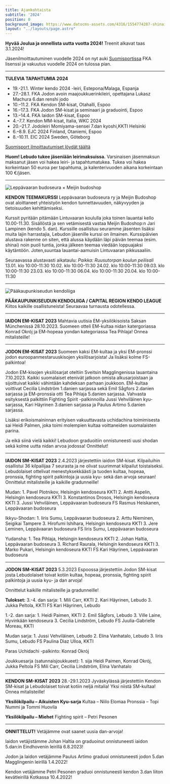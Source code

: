```yaml
---
title: Ajankohtaista
subtitle: '2024'
position: 0
background_image: https://www.datocms-assets.com/4316/1554774287-shinai.jpg?auto=compress
layout: "../layouts/page.astro"
---
```


**Hyvää Joulua ja onnellista uutta vuotta 2024!**
Treenit alkavat taas 3.1.2024!

Jäsenilmoittautuminen vuodelle 2024 on nyt auki [Suomisportissa](https://www.suomisport.fi/events/da095470-9c16-4204-9467-9332c144b48c)
FKA lisenssi ja vakuutus vuodelle 2024 on tulossa pian.

---


**TULEVIA TAPAHTUMIA 2024**

* 19.-21.1. Winter kendo 2024 -leiri, Estepona/Malaga, Espanja 
* 27.–28.1. FKA Jodon avoin maajoukkuerinkileiri, opettajana Lukasz Machura 6.dan renshi jodo
* 10.–11.2. FKA Kendon SM-kisat, Otahalli, Espoo
* 16.–17.3. FKA Jodon SM-kisat ja seminaari ja graduointi, Espoo
* 13.–14.4. FKA Iaidon SM-kisat, Espoo
* 4.–7.7. Kendon MM-kisat, Italia, WKC 2024
* 20.–21.7. Jodoleiri Momiyama-sensei 7.dan kyoshi,KKTI Helsinki
* 6.–8.9. EJC 2024 Finland, Otaniemi, Espoo
* 8.–10.11. EIC 2024 Sweden, Göteborg

[Suomisport ilmoittautumiset löydät täältä](https://www.suomisport.fi/events?masterSportIds=153&masterSportIds=244&masterSportIds=25)

**Huom! Lebudo tukee jäseniään leirimaksuissa.** Varsinaisen jäsenmaksun maksanut jäsen voi hakea leiri- ja tapahtumatukea. Tukea voi hakea korkeintaan 50 euroa per tapahtuma, ja kalenterivuoden aikana korkeintaan 100 €/jäsen. 


---


![Leppävaaran budoseura × Meijin budoshop](https://www.datocms-assets.com/4316/1698172176-lebudo-meijin_site.jpg)

**KENDON TEEMAKURSSI**
Leppävaaran budoseura ry ja Meijin Budoshop ovat aloittaneet yhteistyön kendon tunnettavuuden, näkyvyyden ja tietoisuuden kehittämiseksi.

Kurssit pyritään pitämään Lintuvaaran koululla joka toinen lauantai kello 10.00-11.30. Sisällöstä ja sen vetämisestä vastaa Meijin Budoshop:n Jari Lampinen (kendo 5. dan). Kurssille osallistuu seuramme jäsenten lisäksi muita lajin harrastajia, Lebudon jäsenille kurssi on ilmainen. Kurssipäivien alustava rakenne on siten, että alussa käydään läpi päivän teemaa (esim. shinai) noin puoli tuntia, jonka jälkeen teemaa viedään loppuajaksi käytäntöön. Joten,suuntaa lauantai-aamuisin Lintuvaaran pikkusaaliin. 

Seuraavassa alustavasti aikataulu:
*Paikka: Ruusutorpan koulun peilisali*
13.01. klo 10:00-11:30
10.02. klo 10:00-11:30
24.02. klo 10:00-11:30
09.03. klo 10:00-11:30
23.03. klo 10:00-11:30
06.04. klo 10:00-11:30
20.04. klo 10:00-11:30

---


![Pääkaupunkiseudun kendoliiga](https://www.datocms-assets.com/4316/1683619864-kendoliiga.jpg)


**PÄÄKAUPUNKISEUDUN KENDOLIIGA / CAPITAL REGION KENDO LEAGUE**
Kiitos kaikille osallistuneista! Seuraavaa turnausta odotellessa. 


---


**IAIDON EM-KISAT 2023**
Mahtavia uutisia EM-yksilökisoista Saksan Münchenissä 28.10.2023. Suomeen otteli EM-kultaa nidan katergoriassa Konrad Okrój ja EM-hopeaa yondan kategoriassa Tea Pihlaja! Onnea mitalisteille! 


---


**JODON EM-KISAT 2023**
Suomeen kaksi EM-kultaa ja yksi EM-pronssi jodon euroopanmestaruuskisojen yksilösarjoista! Ja lisäksi kolme FS-palkintoa!

Jodon EM-kisojen yksilösarjat oteltiin Sveitsin Magglingenissa lauantaina 7.10.2023. Kaikki suomalaiset etenivät jatkoon omista alkusarjoistaan ja sijoittuivat kaikki vähintään kahdeksan parhaan joukkoon.
EM-kultaa voittivat Cecilia Lindström 1.danien sarjassa sekä Emil Sågfors 2.danien sarjassa ja EM-pronssia otti Tea Pihlaja 5.danien sarjassa.
Vahvasta esityksestä palkittiin Fighting Spirit -palkinnoilla Jussi Vehviläinen kyu-sarjassa, Kari Häyrinen 3.danien sarjassa ja Paulus Artimo 5.danien sarjassa. 

Lisäksi erikoismaininnan erityisen vakuuttavasta uchidachina toimimisesta sai Heidi Palmen, joka toimi molempien kultaa voittaneiden suomalaisten parina.

Ja eikä siinä vielä kaikki! Lebudoon graduoitiin onnistuneesti uusi shodan sekä kolme uutta nidan arvoa jodossa! Onnittelut! 


---


**IAIDON SM-KISAT 2023**
2.4.2023 järjestettiin iaidon SM-kisat. Kilpailuihin osallistui 36 kilpailijaa 7 seurasta ja ne olivat suurimmat kilpailut toistaiseksi. Lebudolaiset ottelivat menestyksekkäästi ja tuoden kultaa, hopeaa, pronssia, fighting spirit palkintoja ja uusia kyu- sekä dan arvoja seuraan! Onnittelut mitalisteille ja kaikille gradunneille! 

Mudan:
1\. Pavel Plotnikov, Helsingin kendoseura KKTI
2\. Antti Aspelin, Helsingin kendoseura KKTI
3\. Konstantinos Drosos, Helsingin kendoseura KKTI
3\. Jussi Vehviläinen, Leppävaaran budoseura
FS Rasmus Heiskanen, Leppävaaran budoseura

Ikkyu-Shodan:
1\. Iiris Sumu, Leppävaaran budoseura
2\. Arttu Nieminen, Seigikai Tampere
3\. Hirofumi Ishihara, Helsingin kendoseura KKTI
3\. Jere Leminen, Leppävaaran budoseura
FS Iiris Sumu, Leppävaaran budoseura

Yudansha:
1\. Tea Pihlaja, Helsingin kendoseura KKTI
2\. Johan Haltia, Leppävaaran budoseura
3\. Richard Raurala, Helsingin kendoseura KKTI
3\. Marko Pukari, Helsingin kendoseura KKTI
FS Kari Häyrinen, Leppävaaran budoseura


---


**JODON SM-KISAT 2023**
5.3.2023 Espoossa järjestettiin Jodon SM-kisat josta Lebudolaiset toivat kotiin kultaa, hopeaa, pronssia, fighting spirit palkintoja ja uusia kyu- ja dan arvoja! 

Onnittelut kaikille mitalisteille ja gradunneille!

**Tulokset:**
3.-4. dan sarja:
1\. Mili Carr, KKTI
2\. Kari Häyrinen, Lebudo
3\. Jukka Peltola, KKTI
FS Kari Häyrinen, Lebudo

1.-2. dan sarja:
1\. Heidi Paimen, KKTI
2\. Emil Sågfors, Lebudo
3\. Ville Laine, Hyvinkään kendoseura
3\. Cecilia Lindström, Lebudo
FS Juulia-Gabrielle Moreau, KKTI

Mudan sarja:
1\. Jussi Vehviläinen, Lebudo
2\. Elina Vanhatalo, Lebudo
3\. Iiris Sumu, Lebudo
FS Paulina Dìaz Ulloa, KKTI

Paras Uchidachi -palkinto:
Konrad Okrój

Joukkuesarja (satunnaisjoukkueet):
1\. sija Heidi Paimen, Konrad Okrój, Jukka Peltola
FS Mili Carr, Cecilia Lindström, Elina Vanhatalo


---


**KENDON SM-KISAT 2023**
28.-29.1.2023 Jyväskylässä järjestettiin Kendon SM-kisat ja Lebudolaiset toivat kotiin neljä mitalia! Yksi niistä SM-kultaa! Onnea mitalisteille!

**Yksilökilpailu – Aikuisten Kyu-sarja**
Kultaa – Niilo Elomaa
Pronssia – Topi Nummi ja Tommi Huovila

**Yksilökilpailu – Miehet**
Fighting spirit – Petri Pesonen


---


**ONNITTELUT!**
Vetäjämme ovat saanet uusia dan-arvoja! 

Iaidon vetäjistämme Johan Haltia on graduoinut onnistuneesti iaidon 5.dan:in Eindhovenin leirillä 6.8.2023!

Jodon ja Iaidon vetäjämme Paulus Artimo graduoi onnistuneesti jodon 5.dan Magglingenin leirillä 1.4.2022!

Kendon vetäjämme Petri Pesonen graduoi onnistuneesti kendon 3.dan liiton kevätleirillä Kotkassa 10.4.2022!
